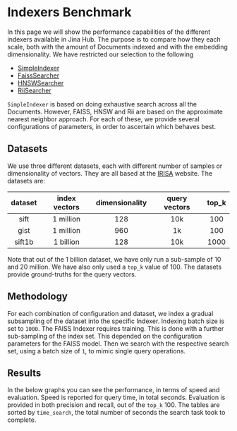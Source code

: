 # Indexers Benchmark

In this page we will show the performance capabilities of the different indexers available in Jina Hub.
The purpose is to compare how they each scale, both with the amount of Documents indexed and with the embedding dimensionality.
We have restricted our selection to the following

- [SimpleIndexer](https://hub.jina.ai/executor/zb38xlt4)
- [FaissSearcher](https://hub.jina.ai/executor/gilkzt3f)
- [HNSWSearcher](https://hub.jina.ai/executor/jdb3vkgo)
- [RiiSearcher](https://hub.jina.ai/executor/ksr1lmku)

`SimpleIndexer` is based on doing exhaustive search across all the Documents.
However, FAISS, HNSW and Rii are based on the approximate nearest neighbor approach. 
For each of these, we provide several configurations of parameters, in order to ascertain which behaves best.

## Datasets

We use three different datasets, each with different number of samples or dimensionality of vectors.
They are all based at the [IRISA](http://corpus-texmex.irisa.fr/) website.
The datasets are:

| **dataset** | **index vectors** | **dimensionality** | **query vectors** | **top_k** |
|:-----------:|:-----------------:|:------------------:|:-----------------:|:---------:|
| sift        | 1 million         | 128                | 10k               | 100       |
| gist        | 1 million         | 960                | 1k                | 100       |
| sift1b      | 1 billion         | 128                | 10k               | 1000      |

Note that out of the 1 billion dataset, we have only run a sub-sample of 10 and 20 million.
We have also only used a `top_k` value of 100.
The datasets provide ground-truths for the query vectors.

## Methodology

For each combination of configuration and dataset, we index a gradual subsampling of the dataset into the specific Indexer.
Indexing batch size is set to `1000`.
The FAISS Indexer requires training. 
This is done with a further sub-sampling of the index set.
This depended on the configuration parameters for the FAISS model.
Then we search with the respective search set, using a batch size of `1`, to mimic single query operations. 


## Results

In the below graphs you can see the performance, in terms of speed and evaluation.
Speed is reported for query time, in total seconds.
Evaluation is provided in both precision and recall, out of the `top_k` 100.
The tables are sorted by `time_search`, the total number of seconds the search task took to complete.

```{include} bench/gist.md
```

```{include} bench/sift.md
```

```{include} bench/sift1bil.md
```

